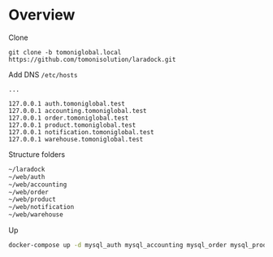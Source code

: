 # Overview

Clone
```
git clone -b tomoniglobal.local https://github.com/tomonisolution/laradock.git
```

Add DNS `/etc/hosts`
```
...

127.0.0.1 auth.tomoniglobal.test
127.0.0.1 accounting.tomoniglobal.test
127.0.0.1 order.tomoniglobal.test
127.0.0.1 product.tomoniglobal.test
127.0.0.1 notification.tomoniglobal.test
127.0.0.1 warehouse.tomoniglobal.test
```

Structure folders
```bash
~/laradock
~/web/auth
~/web/accounting
~/web/order
~/web/product
~/web/notification
~/web/warehouse
```

Up
```bash
docker-compose up -d mysql_auth mysql_accounting mysql_order mysql_product mysql_notification mysql_warehouse nginx phpmyadmin workspace rabbitmq redis laravel-horizon
```
